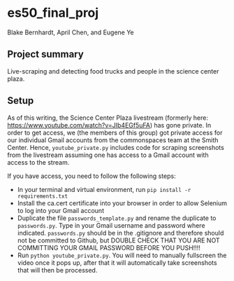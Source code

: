 # es50_final_proj

Blake Bernhardt, April Chen, and Eugene Ye

## Project summary

Live-scraping and detecting food trucks and people in the science center plaza.

## Setup

As of this writing, the Science Center Plaza livestream (formerly here: https://www.youtube.com/watch?v=JIb4EGf5uFA) has gone private. In order to get access, we (the members of this group) got private access for our individual Gmail accounts from the commonspaces team at the Smith Center. Hence, `youtube_private.py` includes code for scraping screenshots from the livestream assuming one has access to a Gmail account with access to the stream.

If you have access, you need to follow the following steps:

- In your terminal and virtual environment, run `pip install -r requirements.txt`
- Install the ca.cert certificate into your browser in order to allow Selenium to log into your Gmail account
- Duplicate the file `passwords_template.py` and rename the duplicate to `passwords.py`. Type in your Gmail username and password where indicated. `passwords.py` should be in the .gitignore and therefore should not be committed to Github, but DOUBLE CHECK THAT YOU ARE NOT COMMITTING YOUR GMAIL PASSWORD BEFORE YOU PUSH!!!!
- Run `python youtube_private.py`. You will need to manually fullscreen the video once it pops up, after that it will automatically take screenshots that will then be processed.
